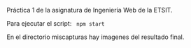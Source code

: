 Práctica 1 de la asignatura de Ingeniería Web de la ETSIT.

Para ejecutar el script: <code> npm start </code>

En el directorio miscapturas hay imagenes del resultado final.
